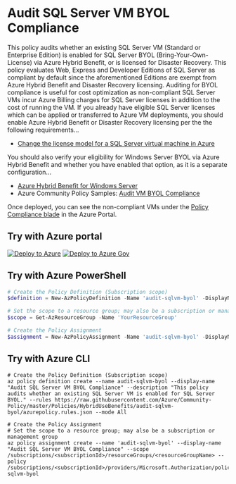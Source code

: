 # Audit SQL Server VM BYOL Compliance

This policy audits whether an existing SQL Server VM (Standard or Enterprise Edition) is enabled for SQL Server BYOL (Bring-Your-Own-License) via Azure Hybrid Benefit, or is licensed for Disaster Recovery. This policy evaluates Web, Express and Developer Editions of SQL Server as compliant by default since the aforementioned Editions are exempt from Azure Hybrid Benefit and Disaster Recovery licensing. Auditing for BYOL compliance is useful for cost optimization as non-compliant SQL Server VMs incur Azure Billing charges for SQL Server licenses in addition to the cost of running the VM. If you already have eligible SQL Server licenses which can be applied or transferred to Azure VM deployments, you should enable Azure Hybrid Benefit or Disaster Recovery licensing per the the following requirements...

- [Change the license model for a SQL Server virtual machine in Azure](https://docs.microsoft.com/azure/virtual-machines/windows/sql/virtual-machines-windows-sql-ahb)

You should also verify your eligibility for Windows Server BYOL via Azure Hybrid Benefit and whether you have enabled that option, as it is a separate configuration...

- [Azure Hybrid Benefit for Windows Server](https://docs.microsoft.com/azure/virtual-machines/windows/hybrid-use-benefit-licensing)
- Azure Community Policy Samples: [Audit VM BYOL Compliance](https://github.com/Azure/Community-Policy/tree/master/Policies/Compute/audit-vm-byol)

Once deployed, you can see the non-compliant VMs under the [Policy Compliance blade](https://portal.azure.com/#blade/Microsoft_Azure_Policy/PolicyMenuBlade/Compliance) in the Azure Portal.

## Try with Azure portal

[![Deploy to Azure](http://azuredeploy.net/deploybutton.png)](https://portal.azure.com/?#blade/Microsoft_Azure_Policy/CreatePolicyDefinitionBlade/uri/https%3A%2F%2Fraw.githubusercontent.com%2FAzure%2FCommunity-Policy%2Fmaster%2FPolicies%2FHybridUseBenefits%2Faudit-sqlvm-byol%2Fazurepolicy.json)
[![Deploy to Azure Gov](https://docs.microsoft.com/azure/governance/policy/media/deploy/deployGovbutton.png)](https://portal.azure.us/?#blade/Microsoft_Azure_Policy/CreatePolicyDefinitionBlade/uri/https%3A%2F%2Fraw.githubusercontent.com%2FAzure%2FCommunity-Policy%2Fmaster%2FPolicies%2FHybridUseBenefits%2Faudit-sqlvm-byol%2Fazurepolicy.json)

## Try with Azure PowerShell

````powershell
# Create the Policy Definition (Subscription scope)
$definition = New-AzPolicyDefinition -Name 'audit-sqlvm-byol' -DisplayName 'Audit SQL Server VM BYOL Compliance' -description 'This policy audits whether an existing SQL Server VM is enabled for SQL Server BYOL.' -Policy 'https://raw.githubusercontent.com/Azure/Community-Policy/master/Policies/HybridUseBenefits/audit-sqlvm-byol/azurepolicy.rules.json' -Mode All

# Set the scope to a resource group; may also be a subscription or management group
$scope = Get-AzResourceGroup -Name 'YourResourceGroup'

# Create the Policy Assignment
$assignment = New-AzPolicyAssignment -Name 'audit-sqlvm-byol' -DisplayName 'Audit SQL Server VM BYOL Compliance' -Scope $scope.ResourceId -PolicyDefinition $definition
````

## Try with Azure CLI

```cli
# Create the Policy Definition (Subscription scope)
az policy definition create --name audit-sqlvm-byol --display-name "Audit SQL Server VM BYOL Compliance" --description "This policy audits whether an existing SQL Server VM is enabled for SQL Server BYOL." --rules https://raw.githubusercontent.com/Azure/Community-Policy/master/Policies/HybridUseBenefits/audit-sqlvm-byol/azurepolicy.rules.json --mode All

# Create the Policy Assignment
# Set the scope to a resource group; may also be a subscription or management group
az policy assignment create --name 'audit-sqlvm-byol' --display-name "Audit SQL Server VM BYOL Compliance" --scope /subscriptions/<subscriptionId>/resourceGroups/<resourceGroupName> --policy /subscriptions/<subscriptionId>/providers/Microsoft.Authorization/policyDefinitions/audit-sqlvm-byol
```
